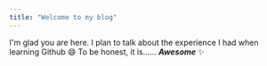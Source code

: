 ```yaml
---
title: "Welcome to my blog"
---
```


I'm glad you are here. I plan to talk about the experience I had when learning Github 😄
To be honest, it is......
**_Awesome_** ✨
